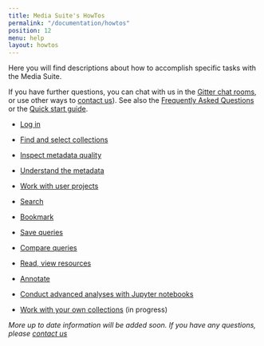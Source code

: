 ```yaml
---
title: Media Suite's HowTos
permalink: "/documentation/howtos"
position: 12
menu: help
layout: howtos
---
```


Here you will find descriptions about how to accomplish specific tasks with the Media Suite.

If you have further questions, you can chat with us in the [Gitter chat rooms](/documentation/forum), or use other ways to [contact us](/contact)). See also the [Frequently Asked Questions](/documentation/faq) or the [Quick start guide](/documentation/quick-start-guide).

* [Log in](/documentation/howtos/login)

* [Find and select collections](/documentation/howtos/data)

* [Inspect metadata quality](/documentation/howtos/inspect-collections)

* [Understand the metadata](/documentation/howtos/inspect-collections)

* [Work with user projects](/documentation/howtos/work-in-a-workspace)

* [Search](/documentation/howtos/search)

* [Bookmark](/documentation/howtos/bookmark)

* [Save queries](/documentation/howtos/save-queries)

* [Compare queries](/documentation/howtos/compare-queries)

* [Read, view resources](/documentation/howtos/view-resources)

* [Annotate](/documentation/howtos/annotate)

* [Conduct advanced analyses with Jupyter notebooks](/documentation/howtos/jupyter-notebooks)

* [Work with your own collections](/documentation/howtos/user-collections) (in progress)

*More up to date information will be added soon. If you have any questions, please [contact us](/contact)*